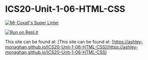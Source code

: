 # ICS20-Unit-1-06-HTML-CSS

[![Mr Coxall's Super Linter](https://github.com/ashley-monaghan/ICS20-Unit-1-06-HTML-CSS/workflows/Mr%20Coxall's%20Super%20Linter/badge.svg)](https://github.com/ashley-monaghan/ICS20-Unit-1-06-HTML-CSS/actions/)

[![Run on Repl.it](https://repl.it/badge/github/ashley-monaghan/ICS20-Unit-1-06-HTML-CSS)](https://repl.it/github/ashley-monaghan/ICS20-Unit-1-06-HTML-CSS)

This site can be found at: [This site can be found at: [https://ashley-monaghan.github.io/ICS20-Unit-1-06-HTML-CSS](https://ashley-monaghan.github.io/ICS20-Unit-1-06-HTML-CSS)
